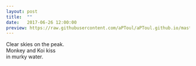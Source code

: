 ```yaml
---
layout: post
title:  ""
date:   2017-06-26 12:00:00
preview: https://raw.githubusercontent.com/aPToul/aPToul.github.io/master/_images/arashiyama.jpg
---
```


Clear skies on the peak.  
Monkey and Koi kiss  
in murky water.

